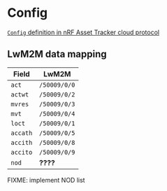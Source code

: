 # Config

[`Config` definition in nRF Asset Tracker cloud protocol](https://github.com/NordicSemiconductor/asset-tracker-cloud-docs/blob/v31.0.0/docs/cloud-protocol/Config.ts#L4)

## LwM2M data mapping

| Field    | LwM2M        |
| -------- | ------------ |
| `act`    | `/50009/0/0` |
| `actwt`  | `/50009/0/2` |
| `mvres`  | `/50009/0/3` |
| `mvt`    | `/50009/0/4` |
| `loct`   | `/50009/0/1` |
| `accath` | `/50009/0/5` |
| `accith` | `/50009/0/8` |
| `accito` | `/50009/0/9` |
| `nod`    | **????**     |

FIXME: implement NOD list
